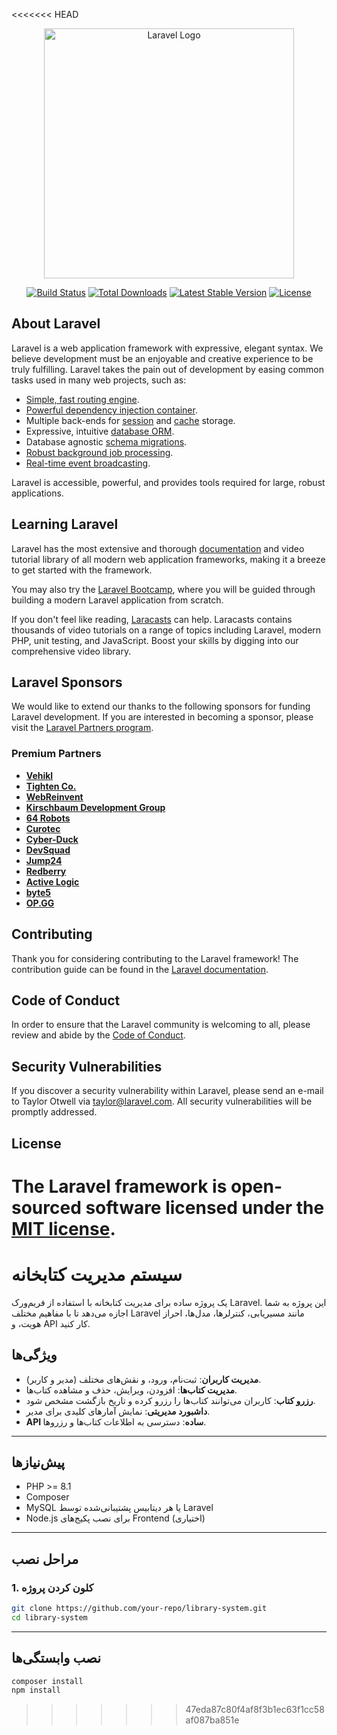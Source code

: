 <<<<<<< HEAD
<p align="center"><a href="https://laravel.com" target="_blank"><img src="https://raw.githubusercontent.com/laravel/art/master/logo-lockup/5%20SVG/2%20CMYK/1%20Full%20Color/laravel-logolockup-cmyk-red.svg" width="400" alt="Laravel Logo"></a></p>

<p align="center">
<a href="https://github.com/laravel/framework/actions"><img src="https://github.com/laravel/framework/workflows/tests/badge.svg" alt="Build Status"></a>
<a href="https://packagist.org/packages/laravel/framework"><img src="https://img.shields.io/packagist/dt/laravel/framework" alt="Total Downloads"></a>
<a href="https://packagist.org/packages/laravel/framework"><img src="https://img.shields.io/packagist/v/laravel/framework" alt="Latest Stable Version"></a>
<a href="https://packagist.org/packages/laravel/framework"><img src="https://img.shields.io/packagist/l/laravel/framework" alt="License"></a>
</p>

## About Laravel

Laravel is a web application framework with expressive, elegant syntax. We believe development must be an enjoyable and creative experience to be truly fulfilling. Laravel takes the pain out of development by easing common tasks used in many web projects, such as:

- [Simple, fast routing engine](https://laravel.com/docs/routing).
- [Powerful dependency injection container](https://laravel.com/docs/container).
- Multiple back-ends for [session](https://laravel.com/docs/session) and [cache](https://laravel.com/docs/cache) storage.
- Expressive, intuitive [database ORM](https://laravel.com/docs/eloquent).
- Database agnostic [schema migrations](https://laravel.com/docs/migrations).
- [Robust background job processing](https://laravel.com/docs/queues).
- [Real-time event broadcasting](https://laravel.com/docs/broadcasting).

Laravel is accessible, powerful, and provides tools required for large, robust applications.

## Learning Laravel

Laravel has the most extensive and thorough [documentation](https://laravel.com/docs) and video tutorial library of all modern web application frameworks, making it a breeze to get started with the framework.

You may also try the [Laravel Bootcamp](https://bootcamp.laravel.com), where you will be guided through building a modern Laravel application from scratch.

If you don't feel like reading, [Laracasts](https://laracasts.com) can help. Laracasts contains thousands of video tutorials on a range of topics including Laravel, modern PHP, unit testing, and JavaScript. Boost your skills by digging into our comprehensive video library.

## Laravel Sponsors

We would like to extend our thanks to the following sponsors for funding Laravel development. If you are interested in becoming a sponsor, please visit the [Laravel Partners program](https://partners.laravel.com).

### Premium Partners

- **[Vehikl](https://vehikl.com/)**
- **[Tighten Co.](https://tighten.co)**
- **[WebReinvent](https://webreinvent.com/)**
- **[Kirschbaum Development Group](https://kirschbaumdevelopment.com)**
- **[64 Robots](https://64robots.com)**
- **[Curotec](https://www.curotec.com/services/technologies/laravel/)**
- **[Cyber-Duck](https://cyber-duck.co.uk)**
- **[DevSquad](https://devsquad.com/hire-laravel-developers)**
- **[Jump24](https://jump24.co.uk)**
- **[Redberry](https://redberry.international/laravel/)**
- **[Active Logic](https://activelogic.com)**
- **[byte5](https://byte5.de)**
- **[OP.GG](https://op.gg)**

## Contributing

Thank you for considering contributing to the Laravel framework! The contribution guide can be found in the [Laravel documentation](https://laravel.com/docs/contributions).

## Code of Conduct

In order to ensure that the Laravel community is welcoming to all, please review and abide by the [Code of Conduct](https://laravel.com/docs/contributions#code-of-conduct).

## Security Vulnerabilities

If you discover a security vulnerability within Laravel, please send an e-mail to Taylor Otwell via [taylor@laravel.com](mailto:taylor@laravel.com). All security vulnerabilities will be promptly addressed.

## License

The Laravel framework is open-sourced software licensed under the [MIT license](https://opensource.org/licenses/MIT).
=======
# سیستم مدیریت کتابخانه

یک پروژه ساده برای مدیریت کتابخانه با استفاده از فریم‌ورک Laravel. این پروژه به شما اجازه می‌دهد تا با مفاهیم مختلف Laravel مانند مسیریابی، کنترلرها، مدل‌ها، احراز هویت، و API کار کنید.

## ویژگی‌ها
- **مدیریت کاربران**: ثبت‌نام، ورود، و نقش‌های مختلف (مدیر و کاربر).
- **مدیریت کتاب‌ها**: افزودن، ویرایش، حذف و مشاهده کتاب‌ها.
- **رزرو کتاب**: کاربران می‌توانند کتاب‌ها را رزرو کرده و تاریخ بازگشت مشخص شود.
- **داشبورد مدیریتی**: نمایش آمارهای کلیدی برای مدیر.
- **API ساده**: دسترسی به اطلاعات کتاب‌ها و رزروها.

---

## پیش‌نیازها
- PHP >= 8.1
- Composer
- MySQL یا هر دیتابیس پشتیبانی‌شده توسط Laravel
- Node.js برای نصب پکیج‌های Frontend (اختیاری)

---

## مراحل نصب

### 1. کلون کردن پروژه
```bash
git clone https://github.com/your-repo/library-system.git
cd library-system
```

---
## نصب وابستگی‌ها
```bash
composer install
npm install
```
>>>>>>> 47eda87c80f4af8f3b1ec63f1cc58af087ba851e
